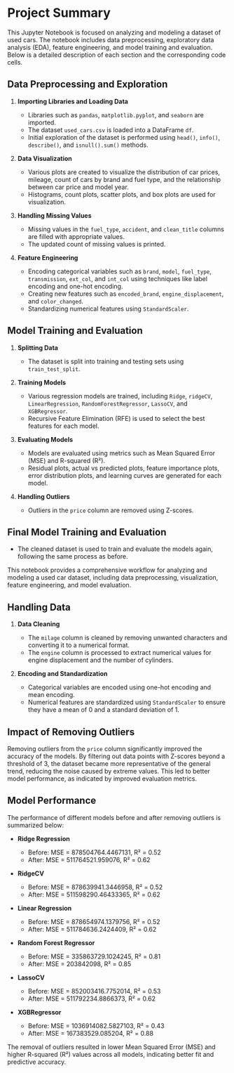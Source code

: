 # Project Summary

This Jupyter Notebook is focused on analyzing and modeling a dataset of used cars. The notebook includes data preprocessing, exploratory data analysis (EDA), feature engineering, and model training and evaluation. Below is a detailed description of each section and the corresponding code cells.

## Data Preprocessing and Exploration

1. **Importing Libraries and Loading Data**

   - Libraries such as `pandas`, `matplotlib.pyplot`, and `seaborn` are imported.
   - The dataset `used_cars.csv` is loaded into a DataFrame `df`.
   - Initial exploration of the dataset is performed using `head()`, `info()`, `describe()`, and `isnull().sum()` methods.

2. **Data Visualization**

   - Various plots are created to visualize the distribution of car prices, mileage, count of cars by brand and fuel type, and the relationship between car price and model year.
   - Histograms, count plots, scatter plots, and box plots are used for visualization.

3. **Handling Missing Values**

   - Missing values in the `fuel_type`, `accident`, and `clean_title` columns are filled with appropriate values.
   - The updated count of missing values is printed.

4. **Feature Engineering**
   - Encoding categorical variables such as `brand`, `model`, `fuel_type`, `transmission`, `ext_col`, and `int_col` using techniques like label encoding and one-hot encoding.
   - Creating new features such as `encoded_brand`, `engine_displacement`, and `color_changed`.
   - Standardizing numerical features using `StandardScaler`.

## Model Training and Evaluation

1. **Splitting Data**

   - The dataset is split into training and testing sets using `train_test_split`.

2. **Training Models**

   - Various regression models are trained, including `Ridge`, `ridgeCV`, `LinearRegression`, `RandomForestRegressor`, `LassoCV`, and `XGBRegressor`.
   - Recursive Feature Elimination (RFE) is used to select the best features for each model.

3. **Evaluating Models**

   - Models are evaluated using metrics such as Mean Squared Error (MSE) and R-squared (R²).
   - Residual plots, actual vs predicted plots, feature importance plots, error distribution plots, and learning curves are generated for each model.

4. **Handling Outliers**
   - Outliers in the `price` column are removed using Z-scores.

## Final Model Training and Evaluation

- The cleaned dataset is used to train and evaluate the models again, following the same process as before.

This notebook provides a comprehensive workflow for analyzing and modeling a used car dataset, including data preprocessing, visualization, feature engineering, and model evaluation.

## Handling Data

1. **Data Cleaning**

   - The `milage` column is cleaned by removing unwanted characters and converting it to a numerical format.
   - The `engine` column is processed to extract numerical values for engine displacement and the number of cylinders.

2. **Encoding and Standardization**
   - Categorical variables are encoded using one-hot encoding and mean encoding.
   - Numerical features are standardized using `StandardScaler` to ensure they have a mean of 0 and a standard deviation of 1.

## Impact of Removing Outliers

Removing outliers from the `price` column significantly improved the accuracy of the models. By filtering out data points with Z-scores beyond a threshold of 3, the dataset became more representative of the general trend, reducing the noise caused by extreme values. This led to better model performance, as indicated by improved evaluation metrics.

## Model Performance

The performance of different models before and after removing outliers is summarized below:

- **Ridge Regression**

  - Before: MSE = 878504764.4467131, R² = 0.52
  - After: MSE = 511764521.959076, R² = 0.62

- **RidgeCV**

  - Before: MSE = 878639941.3446958, R² = 0.52
  - After: MSE = 511598290.46433365, R² = 0.62

- **Linear Regression**

  - Before: MSE = 878654974.1379756, R² = 0.52
  - After: MSE = 511784636.2424409, R² = 0.62

- **Random Forest Regressor**

  - Before: MSE = 335863729.1024245, R² = 0.81
  - After: MSE = 203842098, R² = 0.85

- **LassoCV**

  - Before: MSE = 852003416.7752014, R² = 0.53
  - After: MSE = 511792234.8866373, R² = 0.62

- **XGBRegressor**
  - Before: MSE = 1036914082.5827103, R² = 0.43
  - After: MSE = 167383529.085204, R² = 0.88

The removal of outliers resulted in lower Mean Squared Error (MSE) and higher R-squared (R²) values across all models, indicating better fit and predictive accuracy.
